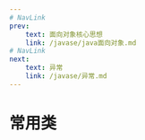 ```yaml
---
# NavLink
prev:
    text: 面向对象核心思想
    link: /javase/java面向对象.md
# NavLink
next:
    text: 异常
    link: /javase/异常.md
---
```

# 常用类
